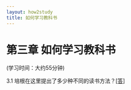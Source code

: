 ```yaml
---
layout: how2study
title: 如何学习教科书
---
```


# 第三章 如何学习教科书

(学习时间：大约55分钟)

3.1 培根在这里提出了多少种不同的读书方法？[[答][asw01]]



[asw01]: http:// '3种'


